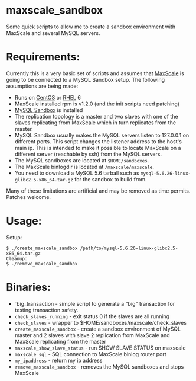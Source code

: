 # maxscale_sandbox
Some quick scripts to allow me to create a sandbox environment with MaxScale and several MySQL servers.

# Requirements:

Currently this is a very basic set of scripts and assumes that [MaxScale](https://mariadb.com/products/mariadb-maxscale) is going to be connected to a MySQL Sandbox setup.
The following assumptions are being made:
* Runs on [CentOS](https://www.centos.org/) or [RHEL](http://www.redhat.com/en) 6
* MaxScale installed rpm is v1.2.0 (and the init scripts need patching)
* [MySQL Sandbox](http://mysqlsandbox.net/) is installed
* The replication topology is a master and two slaves with one of the slaves replicating from MaxScale which in turn replicates from the master.
* MySQL Sandbox usually makes the MySQL servers listen to 127.0.0.1 on different ports. This script changes the listener address to the host's main ip. This is intended to make it possible to locate MaxScale on a different server (reachable by ssh) from the MySQL servers.
* The MySQL sandboxes are located at `$HOME/sandboxes`.
* The MaxScale binlogdir is located at `/maxscale/maxscale`.
* You need to download a MySQL 5.6 tarball such as `mysql-5.6.26-linux-glibc2.5-x86_64.tar.gz` for the sandbox to build from.

Many of these limitations are artificial and may be removed as time permits. Patches welcome.

# Usage:

Setup:
```
$ ./create_maxscale_sandbox /path/to/mysql-5.6.26-linux-glibc2.5-x86_64.tar.gz
Cleanup:
$ ./remove_maxscale_sandbox
```

# Binaries:
* `big_transaction - simple script to generate a "big" transaction for testing transaction safety.
* `check_slaves_running` - exit status 0 if the slaves are all running
* `check_slaves` - wrapper to $HOME/sandboxes/maxscale/check_slaves
* `create_maxscale_sandbox` - create a sandbox environment of MySQL master and 2 slaves with slave 2 replication from MaxScale and MaxScale replicating from the master
* `maxscale_show_slave_status` - run SHOW SLAVE STATUS on maxscale
* `maxscale_sql` - SQL connection to MaxScale binlog router port
* `my_ipaddress` - return my ip address
* `remove_maxscale_sandbox` - removes the MySQL sandboxes and stops MaxScale

